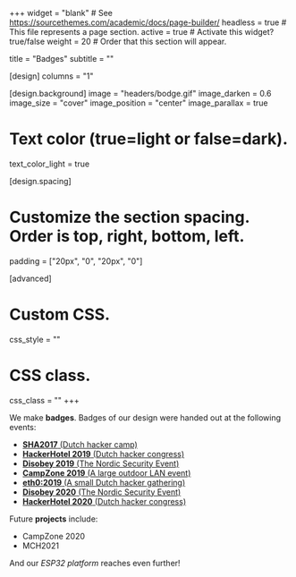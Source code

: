 +++
widget = "blank"  # See https://sourcethemes.com/academic/docs/page-builder/
headless = true  # This file represents a page section.
active = true  # Activate this widget? true/false
weight = 20  # Order that this section will appear.

title = "Badges"
subtitle = ""

[design]
  columns = "1"

[design.background]
  image = "headers/bodge.gif"
  image_darken = 0.6
  image_size = "cover"
  image_position = "center"
  image_parallax = true

  # Text color (true=light or false=dark).
  text_color_light = true

[design.spacing]
  # Customize the section spacing. Order is top, right, bottom, left.
  padding = ["20px", "0", "20px", "0"]

[advanced]
 # Custom CSS. 
 css_style = ""
 
 # CSS class.
 css_class = ""
+++

We make **badges**. Badges of our design were handed out at the following events:

- [**SHA2017** (Dutch hacker camp)](https://docs.badge.team/badges/sha2017/)
- [**HackerHotel 2019** (Dutch hacker congress)](https://docs.badge.team/badges/hackerhotel-2019/)
- [**Disobey 2019** (The Nordic Security Event)](https://docs.badge.team/badges/disobey-2019/)
- [**CampZone 2019** (A large outdoor LAN event)](https://docs.badge.team/badges/campzone-2019/)
- [**eth0:2019** (A small Dutch hacker gathering)](https://docs.badge.team/badges/eth0-2019/)
- [**Disobey 2020** (The Nordic Security Event)](https://docs.badge.team/badges/disobey-2020/)
- [**HackerHotel 2020** (Dutch hacker congress)](https://docs.badge.team/badges/hackerhotel-2020/)

Future **projects** include:
- CampZone 2020
- MCH2021

And our *ESP32 platform* reaches even further!
